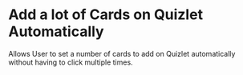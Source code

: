 # Add a lot of Cards on Quizlet Automatically
Allows User to set a number of cards to add on Quizlet automatically without having to click multiple times.
